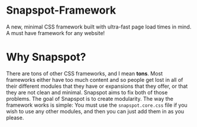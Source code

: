 # Snapspot-Framework
A new, minimal CSS framework built with ultra-fast page load times in mind. A must have framework for any website!

# Why Snapspot?
There are tons of other CSS frameworks, and I mean **tons**. Most frameworks either have too much content and so people get lost in all of their different modules that they have or expansions that they offer, or that they are not clean and minimal. Snapspot aims to fix both of those problems.
The goal of Snapspot is to create modularity. The way the framework works is simple: You must use the `snapspot.core.css` file if you wish to use any other modules, and then you can just add them in as you please.
